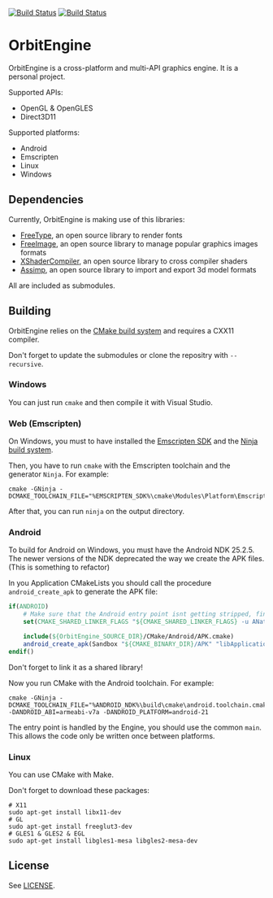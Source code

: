 [![Build Status](https://img.shields.io/travis/mlomb/OrbitEngine.svg?label=Linux/OSX/Android/Emscripten%20builds)](https://travis-ci.org/mlomb/OrbitEngine)
[![Build Status](https://img.shields.io/appveyor/ci/mlomb/OrbitEngine.svg?label=Windows/Linux%20build)](https://ci.appveyor.com/project/mlomb/orbitengine)

# OrbitEngine
OrbitEngine is a cross-platform and multi-API graphics engine. It is a personal project.

Supported APIs:
* OpenGL & OpenGLES
* Direct3D11

Supported platforms:
* Android
* Emscripten
* Linux
* Windows

## Dependencies
Currently, OrbitEngine is making use of this libraries:
* [FreeType](https://www.freetype.org/), an open source library to render fonts
* [FreeImage](http://freeimage.sourceforge.net/), an open source library to manage popular graphics images formats
* [XShaderCompiler](https://github.com/LukasBanana/XShaderCompiler/), an open source library to cross compiler shaders
* [Assimp](https://github.com/assimp/assimp/), an open source library to import and export 3d model formats

All are included as submodules.

## Building
OrbitEngine relies on the [CMake build system](https://cmake.org/) and requires a CXX11 compiler.

Don't forget to update the submodules or clone the repositry with `--recursive`.

### Windows
You can just run `cmake` and then compile it with Visual Studio.

### Web (Emscripten)
On Windows, you must to have installed the [Emscripten SDK](https://kripken.github.io/emscripten-site/docs/getting_started/downloads.html) and the [Ninja build system](https://ninja-build.org/).

Then, you have to run `cmake` with the Emscripten toolchain and the generator `Ninja`. For example:
```shell
cmake -GNinja -DCMAKE_TOOLCHAIN_FILE="%EMSCRIPTEN_SDK%\cmake\Modules\Platform\Emscripten.cmake"
```
After that, you can run `ninja` on the output directory.
### Android
To build for Android on Windows, you must have the Android NDK 25.2.5. The newer versions of the NDK deprecated the way we create the APK files. (This is something to refactor)

In you Application CMakeLists you should call the procedure `android_create_apk` to generate the APK file:

```cmake
if(ANDROID)	
	# Make sure that the Android entry point isnt getting stripped, find a better solution
	set(CMAKE_SHARED_LINKER_FLAGS "${CMAKE_SHARED_LINKER_FLAGS} -u ANativeActivity_onCreate")

	include(${OrbitEngine_SOURCE_DIR}/CMake/Android/APK.cmake)
	android_create_apk(Sandbox "${CMAKE_BINARY_DIR}/APK" "libApplication.so" "")
endif()
```
Don't forget to link it as a shared library!

Now you run CMake with the Android toolchain. For example:
```shell
cmake -GNinja -DCMAKE_TOOLCHAIN_FILE="%ANDROID_NDK%\build\cmake\android.toolchain.cmake" -DANDROID_ABI=armeabi-v7a -DANDROID_PLATFORM=android-21
```
The entry point is handled by the Engine, you should use the common `main`. This allows the code only be written once between platforms.

### Linux
You can use CMake with Make.

Don't forget to download these packages:
```shell
# X11
sudo apt-get install libx11-dev
# GL
sudo apt-get install freeglut3-dev
# GLES1 & GLES2 & EGL
sudo apt-get install libgles1-mesa libgles2-mesa-dev
```

## License
See [LICENSE](LICENSE).
